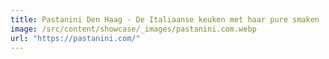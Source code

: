 ```yaml
---
title: Pastanini Den Haag - De Italiaanse keuken met haar pure smaken | Pastanini
image: /src/content/showcase/_images/pastanini.com.webp
url: "https://pastanini.com/"
---
```

